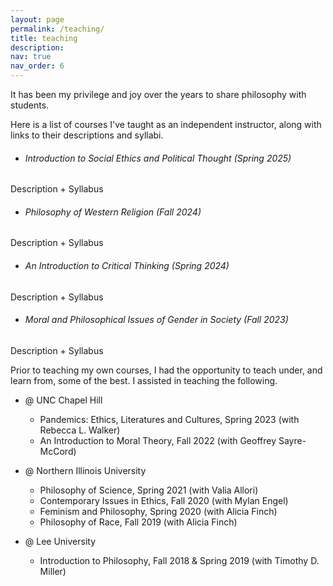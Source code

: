 ```yaml
---
layout: page
permalink: /teaching/
title: teaching
description: 
nav: true
nav_order: 6
---
```


It has been my privilege and joy over the years to share philosophy with students. 

Here is a list of courses I've taught as an independent instructor, along with links to their descriptions and syllabi. 
*    ###### Introduction to Social Ethics and Political Thought (Spring 2025)
Description + Syllabus

*   ###### Philosophy of Western Religion (Fall 2024)
Description + Syllabus

*   ###### An Introduction to Critical Thinking (Spring 2024)
Description + Syllabus

*   ###### Moral and Philosophical Issues of Gender in Society (Fall 2023)
Description + Syllabus

Prior to teaching my own courses, I had the opportunity to teach under, and learn from, some of the best. I assisted in teaching the following. 

* @ UNC Chapel Hill
  * Pandemics: Ethics, Literatures and Cultures, Spring 2023 (with Rebecca L. Walker)
  * An Introduction to Moral Theory, Fall 2022 (with Geoffrey Sayre-McCord)

* @ Northern Illinois University
  * Philosophy of Science, Spring 2021 (with Valia Allori)
  * Contemporary Issues in Ethics, Fall 2020 (with Mylan Engel)
  * Feminism and Philosophy, Spring 2020 (with Alicia Finch)
  * Philosophy of Race, Fall 2019 (with Alicia Finch)

* @ Lee University
  * Introduction to Philosophy, Fall 2018 & Spring 2019 (with Timothy D. Miller)
